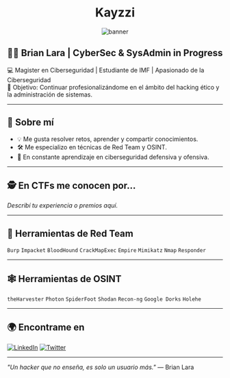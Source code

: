 <h1 align="center">Kayzzi</h1>
<p align="center">
  <img src="https://your-banner-url.com/banner.png" alt="banner" />
</p>

## 👨‍💻 Brian Lara | CyberSec & SysAdmin in Progress

💻 Magister en Ciberseguridad | Estudiante de IMF | Apasionado de la Ciberseguridad  
🎯 Objetivo: Continuar profesionalizándome en el ámbito del hacking ético y la administración de sistemas.

---

## 🧠 Sobre mí
- 💡 Me gusta resolver retos, aprender y compartir conocimientos.
- 🛠️ Me especializo en técnicas de Red Team y OSINT.
- 🔐 En constante aprendizaje en ciberseguridad defensiva y ofensiva.

---

## 🕵️ En CTFs me conocen por...

*Describí tu experiencia o premios aquí.*

---

## 🧰 Herramientas de Red Team
`Burp` `Impacket` `BloodHound` `CrackMapExec` `Empire` `Mimikatz` `Nmap` `Responder`

---

## 🕸️ Herramientas de OSINT
`theHarvester` `Photon` `SpiderFoot` `Shodan` `Recon-ng` `Google Dorks` `Holehe`

---

## 🌍 Encontrame en

[![LinkedIn](https://img.shields.io/badge/LinkedIn-blue?logo=linkedin)](https://www.linkedin.com/in/brianlara/)
[![Twitter](https://img.shields.io/badge/Twitter-blue?logo=twitter)]()

---

*"Un hacker que no enseña, es solo un usuario más."* — Brian Lara
